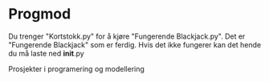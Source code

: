# Progmod
Du trenger "Kortstokk.py" for å kjøre "Fungerende Blackjack.py". Det er "Fungerende Blackjack" som er ferdig.
Hvis det ikke fungerer kan det hende du må laste ned __init__.py

Prosjekter i programering og modellering
